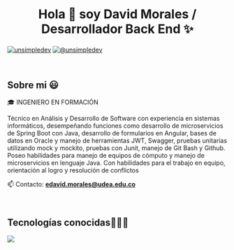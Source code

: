 <h1 align="center">Hola 👋  soy David Morales / Desarrollador Back End ✨ </h1> 

<p align="left">
<a href="https://www.linkedin.com/in/edgar-david-morales-mar%C3%ADn-b27813210/" target="blank"><img align="center" src="https://img.shields.io/badge/LinkedIn-0077B5?style=for-the-badge&logo=linkedin&logoColor=white" alt="unsimpledev"/></a>
<a href = "mailto:edavid.morales@udea.edu.co" target="blank"><img align="center" src="https://img.shields.io/badge/Gmail-D14836?style=for-the-badge&logo=gmail&logoColor=white" alt="@unsimpledev"  /></a>
  </p>
<br>
<h2>Sobre mi 😃</h2>
<!--Intro start-->

<p align="left">
🎓 INGENIERO EN FORMACIÓN

Técnico en Análisis y Desarrollo de Software con experiencia en sistemas informáticos, 
desempeñando funciones como desarrollo de microservicios de Spring Boot con Java, 
desarrollo de formularios en Angular, bases de datos en Oracle y manejo de herramientas JWT, 
Swagger, pruebas unitarias utilizando mock y mockito, pruebas con Junit, manejo de Git Bash y Github.
Poseo habilidades para manejo de equipos de cómputo y manejo de microservicios en lenguaje Java.
Con habilidades para el trabajo en equipo, orientación al logro y resolución de conflictos

📫 Contacto: **edavid.morales@udea.edu.co**
<!--Intro end-->
  </p>
<br>

<h2 >Tecnologías conocidas👨🏻‍💻</h2>
<!--tech stack icons-->
<p align="left">
  <a href="https://skillicons.dev">
    <img src="https://skillicons.dev/icons?i=java,spring,angular,aws,css,html,js,mysql,git,github,docker,postman,eclipse,vscode,bash=12" />
  </a>
</p>
<br>
<br><br>

</p>        
<!--- stats (end) -->
